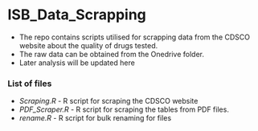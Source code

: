 # ISB_Data_Scrapping

* The repo contains scripts utilised for scrapping data from the CDSCO website about the quality of drugs tested.
* The raw data can be obtained from the Onedrive folder.
* Later analysis will be updated here
### List of files
* *Scraping.R* - R script for scraping the CDSCO website
* *PDF_Scraper.R* - R script for scraping the tables from PDF files.
* *rename.R* - R script for bulk renaming for files
